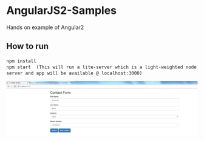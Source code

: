 # AngularJS2-Samples
Hands on example of Angular2 

## How to run

    npm install
    npm start  (This will run a lite-server which is a light-weighted node server and app will be available @ localhost:3000)
    
![Output](run.JPG)
